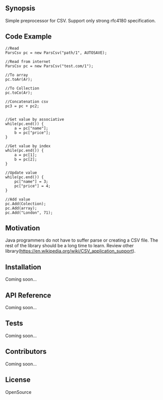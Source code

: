 ## Synopsis

Simple preprocessor for CSV. Support only strong rfc4180 specification.

## Code Example

    //Read
    ParsCsv pc = new ParsCsv("path/1", AUTOSAVE);
    
    //Read from internet
    ParsCsv pc = new ParsCsv("test.com/1");
    
    //To array
    pc.toAr(Ar);
    
    //To Collection
    pc.toCo(Ar);
    
    //Concatenation csv
    pc3 = pc + pc2;
    
    
    //Get value by associative
    while(pc.end()) {
        a = pc["name"];
        b = pc["price"];
    }
    
    //Get value by index
    while(pc.end()) {
        a = pc[1];
        b = pc[2];
    }
    
    //Update value
    while(pc.end()) {
        pc["name"] = 3;
        pc["price"] = 4;
    }
    
    //Add value
    pc.Add(Colection);
    pc.Add(array);
    pc.Add("London", 71);

## Motivation

Java programmers do not have to suffer parse or creating a CSV file.
The rest of the library should be a long time to learn.
Review other library(https://en.wikipedia.org/wiki/CSV_application_support).

## Installation

Coming soon...

## API Reference

Coming soon...

## Tests

Coming soon...

## Contributors

Coming soon...

## License

OpenSource




